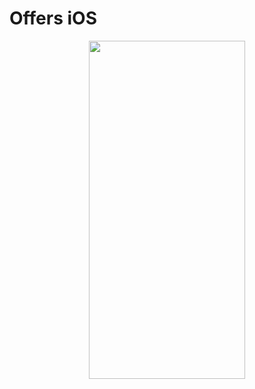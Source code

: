 # Offers iOS

<p align="center">
  <img width="250" height="541" src="/screenshots/screenrecording.gif">
</p>
